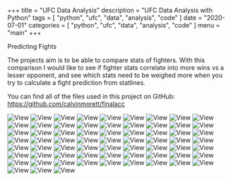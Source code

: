 +++
title = "UFC Data Analysis"
description = "UFC Data Analysis with Python"
tags = [
    "python",
    "ufc",
    "data",
    "analysis",
    "code"
]
date = "2020-07-01"
categories = [
    "python",
    "ufc",
    "data",
    "analysis",
    "code"
]
menu = "main"
+++

Predicting Fights

The projects aim is to be able to compare stats of fighters. With this comparison I would like to see if fighter stats correlate into more wins vs a lesser opponent, and see which stats need to be weighed more when you try to calculate a fight prediction from statlines.

You can find all of the files used in this project on GitHub:
https://github.com/calvinmorett/finalacc


![View](/images/ufcdata/ufc-calvin-1.jpg"...")
![View](/images/ufcdata/ufc-calvin-2.jpg"...")
![View](/images/ufcdata/ufc-calvin-3.jpg"...")
![View](/images/ufcdata/ufc-calvin-4.jpg"...")
![View](/images/ufcdata/ufc-calvin-5.jpg"...")
![View](/images/ufcdata/ufc-calvin-6.jpg"...")
![View](/images/ufcdata/ufc-calvin-7.jpg"...")
![View](/images/ufcdata/ufc-calvin-8.jpg"...")
![View](/images/ufcdata/ufc-calvin-9.jpg"...")
![View](/images/ufcdata/ufc-calvin-10.jpg"...")
![View](/images/ufcdata/ufc-calvin-11.jpg"...")
![View](/images/ufcdata/ufc-calvin-12.jpg"...")
![View](/images/ufcdata/ufc-calvin-13.jpg"...")
![View](/images/ufcdata/ufc-calvin-14.jpg"...")
![View](/images/ufcdata/ufc-calvin-15.jpg"...")
![View](/images/ufcdata/ufc-calvin-16.jpg"...")
![View](/images/ufcdata/ufc-calvin-17.jpg"...")
![View](/images/ufcdata/ufc-calvin-18.jpg"...")
![View](/images/ufcdata/ufc-calvin-19.jpg"...")
![View](/images/ufcdata/ufc-calvin-20.jpg"...")
![View](/images/ufcdata/ufc-calvin-21.jpg"...")
![View](/images/ufcdata/ufc-calvin-22.jpg"...")
![View](/images/ufcdata/ufc-calvin-23.jpg"...")
![View](/images/ufcdata/ufc-calvin-24.jpg"...")
![View](/images/ufcdata/ufc-calvin-25.jpg"...")
![View](/images/ufcdata/ufc-calvin-26.jpg"...")
![View](/images/ufcdata/ufc-calvin-27.jpg"...")
![View](/images/ufcdata/ufc-calvin-28.jpg"...")
![View](/images/ufcdata/ufc-calvin-29.jpg"...")
![View](/images/ufcdata/ufc-calvin-30.jpg"...")
![View](/images/ufcdata/ufc-calvin-31.jpg"...")
![View](/images/ufcdata/ufc-calvin-32.jpg"...")
![View](/images/ufcdata/ufc-calvin-33.jpg"...")
![View](/images/ufcdata/ufc-calvin-34.jpg"...")
![View](/images/ufcdata/ufc-calvin-35.jpg"...")
![View](/images/ufcdata/ufc-calvin-36.jpg"...")
![View](/images/ufcdata/ufc-calvin-37.jpg"...")
![View](/images/ufcdata/ufc-calvin-38.jpg"...")
![View](/images/ufcdata/ufc-calvin-39.jpg"...")
![View](/images/ufcdata/ufc-calvin-40.jpg"...")
![View](/images/ufcdata/ufc-calvin-41.jpg"...")
![View](/images/ufcdata/ufc-calvin-42.jpg"...")
![View](/images/ufcdata/ufc-calvin-43.jpg"...")
![View](/images/ufcdata/ufc-calvin-44.jpg"...")
![View](/images/ufcdata/ufc-calvin-45.jpg"...")
![View](/images/ufcdata/ufc-calvin-46.jpg"...")
![View](/images/ufcdata/ufc-calvin-47.jpg"...")
![View](/images/ufcdata/ufc-calvin-48.jpg"...")
![View](/images/ufcdata/ufc-calvin-49.jpg"...")
![View](/images/ufcdata/ufc-calvin-50.jpg"...")
![View](/images/ufcdata/ufc-calvin-51.jpg"...")
![View](/images/ufcdata/ufc-calvin-52.jpg"...")
![View](/images/ufcdata/ufc-calvin-53.jpg"...")
![View](/images/ufcdata/ufc-calvin-54.jpg"...")
![View](/images/ufcdata/ufc-calvin-55.jpg"...")
![View](/images/ufcdata/ufc-calvin-56.jpg"...")
![View](/images/ufcdata/ufc-calvin-57.jpg"...")
![View](/images/ufcdata/ufc-calvin-58.jpg"...")
![View](/images/ufcdata/ufc-calvin-59.jpg"...")
![View](/images/ufcdata/ufc-calvin-60.jpg"...")
![View](/images/ufcdata/ufc-calvin-61.jpg"...")
![View](/images/ufcdata/ufc-calvin-62.jpg"...")
![View](/images/ufcdata/ufc-calvin-63.jpg"...")
![View](/images/ufcdata/ufc-calvin-64.jpg"...")
![View](/images/ufcdata/ufc-calvin-65.jpg"...")
![View](/images/ufcdata/ufc-calvin-66.jpg"...")
